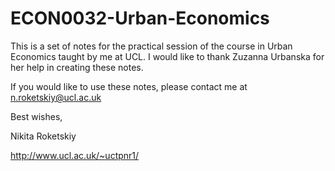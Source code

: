 # ECON0032-Urban-Economics

This is a set of notes for the practical session of the course in Urban Economics taught by me at UCL. I would like to thank Zuzanna Urbanska for her help in creating these notes.

If you would like to use these notes, please contact me at n.roketskiy@ucl.ac.uk

Best wishes, 

Nikita Roketskiy

http://www.ucl.ac.uk/~uctpnr1/
